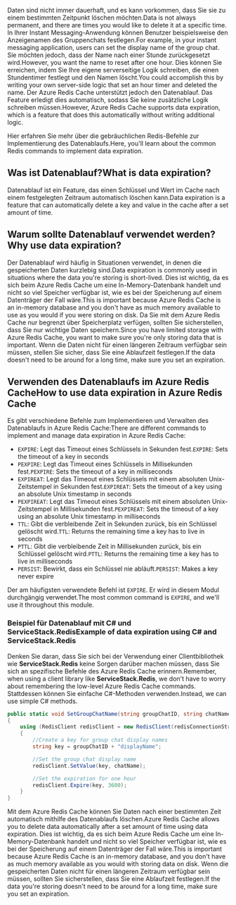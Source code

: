 <span data-ttu-id="28f3e-101">Daten sind nicht immer dauerhaft, und es kann vorkommen, dass Sie sie zu einem bestimmten Zeitpunkt löschen möchten.</span><span class="sxs-lookup"><span data-stu-id="28f3e-101">Data is not always permanent, and there are times you would like to delete it at a specific time.</span></span> <span data-ttu-id="28f3e-102">In Ihrer Instant Messaging-Anwendung können Benutzer beispielsweise den Anzeigenamen des Gruppenchats festlegen.</span><span class="sxs-lookup"><span data-stu-id="28f3e-102">For example, in your instant messaging application, users can set the display name of the group chat.</span></span> <span data-ttu-id="28f3e-103">Sie möchten jedoch, dass der Name nach einer Stunde zurückgesetzt wird.</span><span class="sxs-lookup"><span data-stu-id="28f3e-103">However, you want the name to reset after one hour.</span></span> <span data-ttu-id="28f3e-104">Dies können Sie erreichen, indem Sie Ihre eigene serverseitige Logik schreiben, die einen Stundentimer festlegt und den Namen löscht.</span><span class="sxs-lookup"><span data-stu-id="28f3e-104">You could accomplish this by writing your own server-side logic that set an hour timer and deleted the name.</span></span> <span data-ttu-id="28f3e-105">Der Azure Redis Cache unterstützt jedoch den Datenablauf. Das Feature erledigt dies automatisch, sodass Sie keine zusätzliche Logik schreiben müssen.</span><span class="sxs-lookup"><span data-stu-id="28f3e-105">However, Azure Redis Cache supports data expiration, which is a feature that does this automatically without writing additional logic.</span></span>

<span data-ttu-id="28f3e-106">Hier erfahren Sie mehr über die gebräuchlichen Redis-Befehle zur Implementierung des Datenablaufs.</span><span class="sxs-lookup"><span data-stu-id="28f3e-106">Here, you'll learn about the common Redis commands to implement data expiration.</span></span>

## <a name="what-is-data-expiration"></a><span data-ttu-id="28f3e-107">Was ist Datenablauf?</span><span class="sxs-lookup"><span data-stu-id="28f3e-107">What is data expiration?</span></span>

<span data-ttu-id="28f3e-108">Datenablauf ist ein Feature, das einen Schlüssel und Wert im Cache nach einem festgelegten Zeitraum automatisch löschen kann.</span><span class="sxs-lookup"><span data-stu-id="28f3e-108">Data expiration is a feature that can automatically delete a key and value in the cache after a set amount of time.</span></span>

## <a name="why-use-data-expiration"></a><span data-ttu-id="28f3e-109">Warum sollte Datenablauf verwendet werden?</span><span class="sxs-lookup"><span data-stu-id="28f3e-109">Why use data expiration?</span></span>

<span data-ttu-id="28f3e-110">Der Datenablauf wird häufig in Situationen verwendet, in denen die gespeicherten Daten kurzlebig sind.</span><span class="sxs-lookup"><span data-stu-id="28f3e-110">Data expiration is commonly used in situations where the data you're storing is short-lived.</span></span>  <span data-ttu-id="28f3e-111">Dies ist wichtig, da es sich beim Azure Redis Cache um eine In-Memory-Datenbank handelt und nicht so viel Speicher verfügbar ist, wie es bei der Speicherung auf einem Datenträger der Fall wäre.</span><span class="sxs-lookup"><span data-stu-id="28f3e-111">This is important because Azure Redis Cache is an in-memory database and you don't have as much memory available to use as you would if you were storing on disk.</span></span> <span data-ttu-id="28f3e-112">Da Sie mit dem Azure Redis Cache nur begrenzt über Speicherplatz verfügen, sollten Sie sicherstellen, dass Sie nur wichtige Daten speichern.</span><span class="sxs-lookup"><span data-stu-id="28f3e-112">Since you have limited storage with Azure Redis Cache, you want to make sure you're only storing data that is important.</span></span> <span data-ttu-id="28f3e-113">Wenn die Daten nicht für einen längeren Zeitraum verfügbar sein müssen, stellen Sie sicher, dass Sie eine Ablaufzeit festlegen.</span><span class="sxs-lookup"><span data-stu-id="28f3e-113">If the data doesn't need to be around for a long time, make sure you set an expiration.</span></span>

## <a name="how-to-use-data-expiration-in-azure-redis-cache"></a><span data-ttu-id="28f3e-114">Verwenden des Datenablaufs im Azure Redis Cache</span><span class="sxs-lookup"><span data-stu-id="28f3e-114">How to use data expiration in Azure Redis Cache</span></span>

<span data-ttu-id="28f3e-115">Es gibt verschiedene Befehle zum Implementieren und Verwalten des Datenablaufs in Azure Redis Cache:</span><span class="sxs-lookup"><span data-stu-id="28f3e-115">There are different commands to implement and manage data expiration in Azure Redis Cache:</span></span>

- <span data-ttu-id="28f3e-116">`EXPIRE`: Legt das Timeout eines Schlüssels in Sekunden fest.</span><span class="sxs-lookup"><span data-stu-id="28f3e-116">`EXPIRE`: Sets the timeout of a key in seconds</span></span>
- <span data-ttu-id="28f3e-117">`PEXPIRE`: Legt das Timeout eines Schlüssels in Millisekunden fest.</span><span class="sxs-lookup"><span data-stu-id="28f3e-117">`PEXPIRE`: Sets the timeout of a key in milliseconds</span></span>
- <span data-ttu-id="28f3e-118">`EXPIREAT`: Legt das Timeout eines Schlüssels mit einem absoluten Unix-Zeitstempel in Sekunden fest.</span><span class="sxs-lookup"><span data-stu-id="28f3e-118">`EXPIREAT`: Sets the timeout of a key using an absolute Unix timestamp in seconds</span></span>
- <span data-ttu-id="28f3e-119">`PEXPIREAT`: Legt das Timeout eines Schlüssels mit einem absoluten Unix-Zeitstempel in Millisekunden fest.</span><span class="sxs-lookup"><span data-stu-id="28f3e-119">`PEXPIREAT`: Sets the timeout of a key using an absolute Unix timestamp in milliseconds</span></span>
- <span data-ttu-id="28f3e-120">`TTL`: Gibt die verbleibende Zeit in Sekunden zurück, bis ein Schlüssel gelöscht wird.</span><span class="sxs-lookup"><span data-stu-id="28f3e-120">`TTL`: Returns the remaining time a key has to live in seconds</span></span>
- <span data-ttu-id="28f3e-121">`PTTL`: Gibt die verbleibende Zeit in Millisekunden zurück, bis ein Schlüssel gelöscht wird.</span><span class="sxs-lookup"><span data-stu-id="28f3e-121">`PTTL`: Returns the remaining time a key has to live in milliseconds</span></span>
- <span data-ttu-id="28f3e-122">`PERSIST`: Bewirkt, dass ein Schlüssel nie abläuft.</span><span class="sxs-lookup"><span data-stu-id="28f3e-122">`PERSIST`: Makes a key never expire</span></span>

<span data-ttu-id="28f3e-123">Der am häufigsten verwendete Befehl ist `EXPIRE`. Er wird in diesem Modul durchgängig verwendet.</span><span class="sxs-lookup"><span data-stu-id="28f3e-123">The most common command is `EXPIRE`, and we'll use it throughout this module.</span></span>

### <a name="example-of-data-expiration-using-c-and-servicestackredis"></a><span data-ttu-id="28f3e-124">Beispiel für Datenablauf mit C# und ServiceStack.Redis</span><span class="sxs-lookup"><span data-stu-id="28f3e-124">Example of data expiration using C# and ServiceStack.Redis</span></span>

<span data-ttu-id="28f3e-125">Denken Sie daran, dass Sie sich bei der Verwendung einer Clientbibliothek wie **ServiceStack.Redis** keine Sorgen darüber machen müssen, dass Sie sich an spezifische Befehle des Azure Redis Cache erinnern.</span><span class="sxs-lookup"><span data-stu-id="28f3e-125">Remember, when using a client library like **ServiceStack.Redis**, we don't have to worry about remembering the low-level Azure Redis Cache commands.</span></span> <span data-ttu-id="28f3e-126">Stattdessen können Sie einfache C#-Methoden verwenden.</span><span class="sxs-lookup"><span data-stu-id="28f3e-126">Instead, we can use simple C# methods.</span></span>

```csharp
public static void SetGroupChatName(string groupChatID, string chatName)
{
    using (RedisClient redisClient = new RedisClient(redisConnectionString))
    {
        //Create a key for group chat display names
        string key = groupChatID + "displayName";

        //Set the group chat display name
        redisClient.SetValue(key, chatName);

        //Set the expiration for one hour
        redisClient.Expire(key, 3600);
    }
}
```

<span data-ttu-id="28f3e-127">Mit dem Azure Redis Cache können Sie Daten nach einer bestimmten Zeit automatisch mithilfe des Datenablaufs löschen.</span><span class="sxs-lookup"><span data-stu-id="28f3e-127">Azure Redis Cache allows you to delete data automatically after a set amount of time using data expiration.</span></span> <span data-ttu-id="28f3e-128">Dies ist wichtig, da es sich beim Azure Redis Cache um eine In-Memory-Datenbank handelt und nicht so viel Speicher verfügbar ist, wie es bei der Speicherung auf einem Datenträger der Fall wäre.</span><span class="sxs-lookup"><span data-stu-id="28f3e-128">This is important because Azure Redis Cache is an in-memory database, and you don't have as much memory available as you would with storing data on disk.</span></span> <span data-ttu-id="28f3e-129">Wenn die gespeicherten Daten nicht für einen längeren Zeitraum verfügbar sein müssen, sollten Sie sicherstellen, dass Sie eine Ablaufzeit festlegen.</span><span class="sxs-lookup"><span data-stu-id="28f3e-129">If the data you're storing doesn't need to be around for a long time, make sure you set an expiration.</span></span>